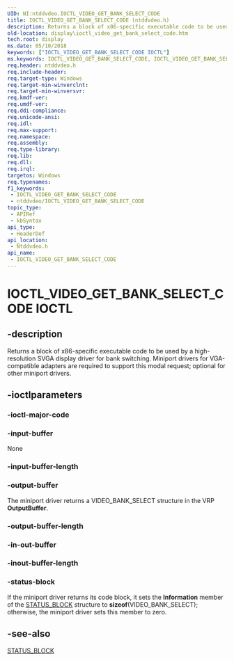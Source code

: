 ```yaml
---
UID: NI:ntddvdeo.IOCTL_VIDEO_GET_BANK_SELECT_CODE
title: IOCTL_VIDEO_GET_BANK_SELECT_CODE (ntddvdeo.h)
description: Returns a block of x86-specific executable code to be used by a high-resolution SVGA display driver for bank switching. Miniport drivers for VGA-compatible adapters are required to support this modal request; optional for other miniport drivers.
old-location: display\ioctl_video_get_bank_select_code.htm
tech.root: display
ms.date: 05/10/2018
keywords: ["IOCTL_VIDEO_GET_BANK_SELECT_CODE IOCTL"]
ms.keywords: IOCTL_VIDEO_GET_BANK_SELECT_CODE, IOCTL_VIDEO_GET_BANK_SELECT_CODE control, IOCTL_VIDEO_GET_BANK_SELECT_CODE control code [Display Devices], Video_IOCTLs_3e7414c6-20b6-48b8-81e5-31bc820d1bc4.xml, display.ioctl_video_get_bank_select_code, ntddvdeo/IOCTL_VIDEO_GET_BANK_SELECT_CODE
req.header: ntddvdeo.h
req.include-header: 
req.target-type: Windows
req.target-min-winverclnt: 
req.target-min-winversvr: 
req.kmdf-ver: 
req.umdf-ver: 
req.ddi-compliance: 
req.unicode-ansi: 
req.idl: 
req.max-support: 
req.namespace: 
req.assembly: 
req.type-library: 
req.lib: 
req.dll: 
req.irql: 
targetos: Windows
req.typenames: 
f1_keywords:
 - IOCTL_VIDEO_GET_BANK_SELECT_CODE
 - ntddvdeo/IOCTL_VIDEO_GET_BANK_SELECT_CODE
topic_type:
 - APIRef
 - kbSyntax
api_type:
 - HeaderDef
api_location:
 - Ntddvdeo.h
api_name:
 - IOCTL_VIDEO_GET_BANK_SELECT_CODE
---
```


# IOCTL_VIDEO_GET_BANK_SELECT_CODE IOCTL


## -description

Returns a block of x86-specific executable code to be used by a high-resolution SVGA display driver for bank switching. Miniport drivers for VGA-compatible adapters are required to support this modal request; optional for other miniport drivers.

## -ioctlparameters

### -ioctl-major-code

### -input-buffer

None

### -input-buffer-length

### -output-buffer

The miniport driver returns a VIDEO_BANK_SELECT structure in the VRP <b>OutputBuffer</b>.

### -output-buffer-length

### -in-out-buffer

### -inout-buffer-length

### -status-block

If the miniport driver returns its code block, it sets the <b>Information</b> member of the <a href="/windows-hardware/drivers/ddi/video/ns-video-_status_block">STATUS_BLOCK</a> structure to <b>sizeof</b>(VIDEO_BANK_SELECT); otherwise, the miniport driver sets this member to zero.

## -see-also

<a href="/windows-hardware/drivers/ddi/video/ns-video-_status_block">STATUS_BLOCK</a>
